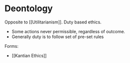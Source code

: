 # Deontology
Opposite to [[Utilitarianism]]. Duty based ethics.
- Some actions never permissible, regardless of outcome.
- Generally duty is to follow set of pre-set rules

Forms:
- [[Kantian Ethics]]